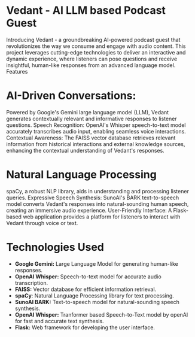 # Vedant - AI LLM based Podcast Guest
 Introducing Vedant - a groundbreaking AI-powered podcast guest that revolutionizes the way we consume and engage with audio content. This project leverages cutting-edge technologies to deliver an interactive and dynamic experience, where listeners can pose questions and receive insightful, human-like responses from an advanced language model.
Features

# AI-Driven Conversations:
Powered by Google's Gemini large language model (LLM), Vedant generates contextually relevant and informative responses to listener questions.
Speech Recognition: OpenAI's Whisper speech-to-text model accurately transcribes audio input, enabling seamless voice interactions.
Contextual Awareness: The FAISS vector database retrieves relevant information from historical interactions and external knowledge sources, enhancing the contextual understanding of Vedant's responses.

# Natural Language Processing
spaCy, a robust NLP library, aids in understanding and processing listener queries.
Expressive Speech Synthesis: SunoAI's BARK text-to-speech model converts Vedant's responses into natural-sounding human speech, creating an immersive audio experience.
User-Friendly Interface: A Flask-based web application provides a platform for listeners to interact with Vedant through voice or text.

# Technologies Used

- **Google Gemini:** Large Language Model for generating human-like responses.
- **OpenAI Whisper:** Speech-to-text model for accurate audio transcription.
- **FAISS:** Vector database for efficient information retrieval.
- **spaCy**: Natural Language Processing library for text processing.
- **SunoAI BARK:** Text-to-speech model for natural-sounding speech synthesis.
- **OpenAI Whisper:** Tranformer based Speech-to-Text model by openAI for fast and accurate text synthesis.
- **Flask:** Web framework for developing the user interface.
